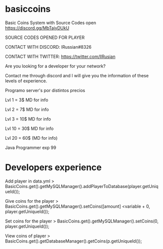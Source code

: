 # basiccoins
Basic Coins System with Source Codes open
https://discord.gg/MbTajyDUkU

SOURCE CODES OPENED FOR PLAYER

CONTACT WITH DISCORD: lRussian#8326

CONTACT WITH TWITTER: https://twitter.com/llRusian

Are you looking for a developer for your network?

Contact me through discord and I will give you the information of these levels of experience.

Programo server's por distintos precios

Lvl 1 = 3$ MD for info

Lvl 2 = 7$ MD for info

Lvl 3 = 10$ MD for info

Lvl 10 = 30$ MD for info

Lvl 20 = 60$ (MD for info)

Java Programmer exp 99


# Developers experience
Add player in data.yml > BasicCoins.get().getMySQLManager().addPlayerToDatabase(player.getUniqueId());

Give coins for the player > BasicCoins.get().getMySQLManager().setCoins([amount] <variable + 0, player.getUniqueId());

Set coins for the player > BasicCoins.get().getMySQLManager().setCoins(0, player.getUniqueId());

View coins of player > BasicCoins.get().getDatabaseManager().getCoins(p.getUniqueId());
